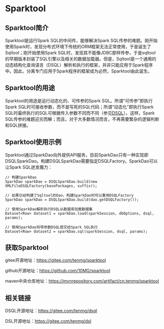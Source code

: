 # Sparktool
## Sparktool简介

Sparktool是运行Spark SQL的中间件，能够解决Spark SQL传参的难题。刚开始使用Spark时，发现分布式环境下传统的ORM框架无法正常使用，于是诞生了Sqltool；刚开始使用Spark SQL时，发现其不能像JDBC那样传参，于是sqltool的早期版本封装了SQL引擎以及相关的数据加载器。但是，Sqltool是一个通用的动态结构化查询语言（DSQL）解析和执行的框架，并非只能应用于Spark程序中。因此，分离专门应用于Spark程序的框架成为必然，Sparktool由此诞生。

## Sparktool的用途

Sparktool的用途是运行动态化的、可传参的Spark SQL。所谓“可传参”即执行Spark SQL时可接收参数，而不是写死的SQL代码；所谓“动态化”即执行Spark SQL时最终执行的SQL可根据传入参数不同而不同（参见[DSQL](https://gitee.com/tenmg/dsql)）。这样，Spark SQL传参的难题迎刃而解；而且，对于大多数情况而言，不再需要繁杂的逻辑判断和SQL拼接。

## Sparktool使用示例

Sparktool通过SparkDao向外提供API服务，目前SparkDao只有一种实现即DSQLSparkDao。构建DSQLSparkDao需要指定DSQLFactory。SparkDao可以让Spark SQL迸发魔力：

```
// 构建SparkDao
SparkDao sparkDao = DSQLSparkDao.build(new XMLFileDSQLFactory(basePackages, suffix));

// 如果已经构建了Sqltool的Dao，构建SparkDao时可以重用DSQLFactory
SparkDao sparkDao = DSQLSparkDao.build(dao.getDSQLFactory());

// 使用SparkDao解析执行DSQL从数据库加载数据集
Dataset<Row> dataset1 = sparkDao.load(sparkSession, dbOptions, dsql, params);

// 使用SparkDao将带参数DSQL提交给Spark SQL执行
Dataset<Row> dataset2 = sparkDao.sql(sparkSession, dsql, params);
```

## 获取Sparktool

gitee开源地址：https://gitee.com/tenmg/sparktool

github开源地址：https://github.com/10MG/sparktool

maven中央仓库地址：https://mvnrepository.com/artifact/cn.tenmg/sparktool

## 相关链接

DSQL开源地址：https://gitee.com/tenmg/dsql

DSL开源地址：https://gitee.com/tenmg/dsl